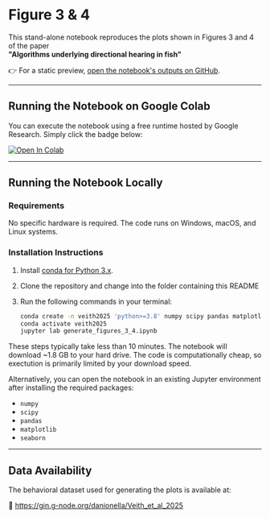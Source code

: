 # Figure 3 & 4

This stand-alone notebook reproduces the plots shown in Figures 3 and 4 of the paper  
**"Algorithms underlying directional hearing in fish"**

👉 For a static preview, [open the notebook's outputs on GitHub](https://github.com/danionella/veith_et_al_2025/blob/main/generate_figures_3_4.ipynb).

---

## Running the Notebook on Google Colab

You can execute the notebook using a free runtime hosted by Google Research. Simply click the badge below:

<a target="_blank" href="https://colab.research.google.com/github/danionella/veith_et_al_2025/blob/main/generate_figures_3_4.ipynb">
  <img src="https://colab.research.google.com/assets/colab-badge.svg" alt="Open In Colab"/>
</a>

---

## Running the Notebook Locally

### Requirements

No specific hardware is required. The code runs on Windows, macOS, and Linux systems.

### Installation Instructions

1. Install [conda for Python 3.x](https://github.com/conda-forge/miniforge).
2. Clone the repository and change into the folder containing this README
3. Run the following commands in your terminal:

    ```bash
    conda create -n veith2025 'python>=3.8' numpy scipy pandas matplotlib seaborn jupyter -c conda-forge
    conda activate veith2025
    jupyter lab generate_figures_3_4.ipynb
    ```

These steps typically take less than 10 minutes. The notebook will download ~1.8 GB to your hard drive. The code is computationally cheap, so exectution is primarily limited by your download speed.

Alternatively, you can open the notebook in an existing Jupyter environment after installing the required packages:

- `numpy`
- `scipy`
- `pandas`
- `matplotlib`
- `seaborn`

---

## Data Availability

The behavioral dataset used for generating the plots is available at:

🔗 https://gin.g-node.org/danionella/Veith_et_al_2025 
